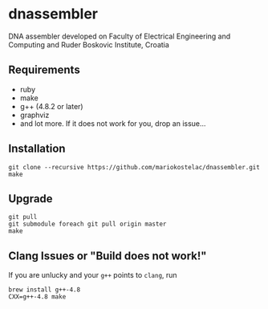 # dnassembler
DNA assembler developed on Faculty of Electrical Engineering and Computing and Ruder Boskovic Institute, Croatia

## Requirements
- ruby
- make
- g++ (4.8.2 or later)
- graphviz
- and lot more. If it does not work for you, drop an issue...

## Installation
```
git clone --recursive https://github.com/mariokostelac/dnassembler.git
make
```

## Upgrade
```
git pull
git submodule foreach git pull origin master
make
```

## Clang Issues or "Build does not work!"
If you are unlucky and your `g++` points to `clang`, run
```
brew install g++-4.8
CXX=g++-4.8 make
```
